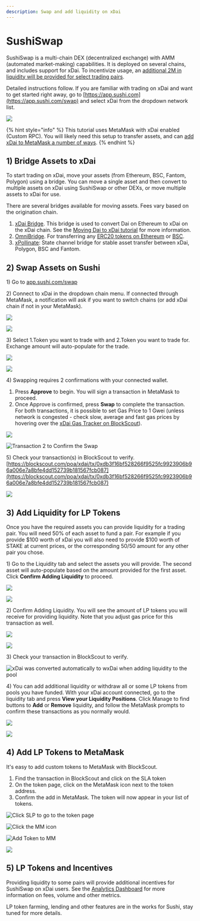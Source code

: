 ```yaml
---
description: Swap and add liquidity on xDai
---
```


# SushiSwap

SushiSwap is a multi-chain DEX \(decentralized exchange\) with AMM \(automated market-making\) capabilities. It is deployed on several chains, and includes support for xDai. To incentivize usage, an [additional 2M in liquidity will be provided for select trading pairs](https://forum.poa.network/t/proposal-to-add-stake-incentives-matched-to-the-sushiswap-deployment-on-xdai/5821).

Detailed instructions follow. If you are familiar with trading on xDai and want to get started right away, go to [https://app.sushi.com](https://app.sushi.com/swap) and select xDai from the dropdown network list.

![](../../.gitbook/assets/sushi-1%20%281%29.png)

{% hint style="info" %}
This tutorial uses MetaMask with xDai enabled \(Custom RPC\).  You will likely need this setup to transfer assets, and can [add xDai to MetaMask a number of ways](../../for-users/wallets/metamask/metamask-setup.md).
{% endhint %}

## 1\) Bridge Assets to xDai

To start trading on xDai, move your assets \(from Ethereum, BSC, Fantom, Polygon\) using a bridge.  You can move a single asset and then convert to multiple assets on xDai using SushiSwap or other DEXs, or move multiple assets to xDai for use.  
  
There are several bridges available for moving assets. Fees vary based on the origination chain.

1. [xDai Bridge](https://bridge.xdaichain.com/). This bridge is used to convert Dai on Ethereum to xDai on the xDai chain. See the [Moving Dai to xDai tutorial](../../for-users/bridges/converting-xdai-via-bridge/moving-dai-to-xdai.md) for more information.
2. [OmniBridge](https://omni.xdaichain.com/bridge). For transferring any [ERC20 tokens on Ethereum](../../for-users/bridges/omnibridge/#resources) or [BSC](../../for-users/bridges/omnibridge/binance-smart-chain-omnibridge/bsc-omnibridge-example.md). 
3. [xPollinate](https://www.xpollinate.io/): State channel bridge for stable asset transfer between xDai, Polygon, BSC and Fantom.

## 2\) Swap Assets on Sushi

1\) Go to [app.sushi.com/swap](https://app.sushi.com/swap)

2\) Connect to xDai in the dropdown chain menu. If connected through MetaMask, a notification will ask if you want to switch chains \(or add xDai chain if not in your MetaMask\). 

![](../../.gitbook/assets/switch1.png)

![](../../.gitbook/assets/switch-2.png)

3\) Select 1.Token you want to trade with and 2.Token you want to trade for. Exchange amount will auto-populate for the trade. 

![](../../.gitbook/assets/swap1.png)

![](../../.gitbook/assets/swap2.png)

4\) Swapping requires 2 confirmations with your connected wallet.

1. Press **Approve** to begin. You will sign a transaction in MetaMask to proceed. 
2. Once Approve is confirmed, press **Swap** to complete the transaction. For both transactions, it is possible to set Gas Price to 1 Gwei \(unless network is congested - check slow, average and fast gas prices by hovering over the [xDai Gas Tracker on BlockScout](https://blockscout.com/xdai/mainnet)\).

![](../../.gitbook/assets/approve-1.png)

![Transaction 2 to Confirm the Swap](../../.gitbook/assets/approve-2.png)

5\) Check your transaction\(s\) in BlockScout to verify. [https://blockscout.com/poa/xdai/tx/0xdb3f16bf528266f9525fc9923906b96a006e7a8bfe4dd152739b181567fcb087](https://blockscout.com/poa/xdai/tx/0xdb3f16bf528266f9525fc9923906b96a006e7a8bfe4dd152739b181567fcb087)

![](../../.gitbook/assets/blockscout-1%20%282%29.png)

## 3\) Add Liquidity for LP Tokens

Once you have the required assets you can provide liquidity for a trading pair. You will need 50% of each asset to fund a pair. For example if you provide $100 worth of xDai you will also need to provide $100 worth of STAKE at current prices, or the corresponding 50/50 amount for any other pair you chose.

1\) Go to the Liquidity tab and select the assets you will provide. The second asset will auto-populate based on the amount provided for the first asset. Click **Confirm Adding Liquidity** to proceed.

![](../../.gitbook/assets/liquidity-1%20%282%29.png)

![](../../.gitbook/assets/liquidity-2.png)

2\) Confirm Adding Liquidity. You will see the amount of LP tokens you will receive for providing liquidity. Note that you adjust gas price for this transaction as well.

![](../../.gitbook/assets/confirm-supply.png)

![](../../.gitbook/assets/confirm-supply2.png)

3\) Check your transaction in BlockScout to verify.

![xDai was converted automatically to wxDai when adding liquidity to the pool](../../.gitbook/assets/view-bs-details.png)

4\) You can add additional liquidity or withdraw all or some LP tokens from pools you have funded. With your xDai account connected, go to the liquidity tab and press **View your Liquidity Positions**. Click Manage to find buttons to **Add** or **Remove** liquidity, and follow the MetaMask prompts to confirm these transactions as you normally would.

![](../../.gitbook/assets/view-liquidity-1%20%281%29.png)

![](../../.gitbook/assets/view-liquidity-2.png)

## 4\) Add LP Tokens to MetaMask

It's easy to add custom tokens to MetaMask with BlockScout. 

1. Find the transaction in BlockScout and click on the SLA token
2. On the token page, click on the MetaMask icon next to the token address.
3. Confirm the add in MetaMask. The token will now appear in your list of tokens.

![Click SLP to go to the token page](../../.gitbook/assets/add-1.png)

![Click the MM icon](../../.gitbook/assets/add-2.png)

![Add Token to MM](../../.gitbook/assets/add-3.png)

![](../../.gitbook/assets/app-4.png)

## 5\) LP Tokens and Incentives

Providing liquidity to some pairs will provide additional incentives for SushiSwap on xDai users. See the [Analytics Dashboard](https://analytics-xdai.sushi.com/) for more information on fees, volume and other metrics. 

LP token farming, lending and other features are in the works for Sushi, stay tuned for more details.













